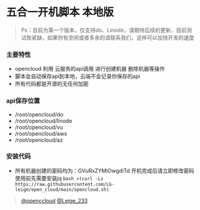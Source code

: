 # 五合一开机脚本 本地版

> Ps：目前为第一个版本，仅支持do、Linode，请期待后续的更新，目前测试账紧缺，如果你有空闲或者多余的请联系我们，这样可以加快开发的速度

### 主要特性
- opencloud 利用 云服务的api调用 进行创建机器 删除机器等操作
- 脚本会自动保存api到本地，云端不会记录你保存的api
- 所有代码都是开源的无任何加密

### api保存位置
- /root/opencloud/do
- /root/opencloud/linode
- /root/opencloud/vu
- /root/opencloud/aws
- /root/opencloud/az

### 安装代码
- 所有机器创建的密码均为：GVuRxZYMiOwgdiTd   开机完成后请立即修改密码
使用前先需要安装jq
```bash <(curl -Ls https://raw.githubusercontent.com/LG-leige/open_cloud/main/opencloud.sh)```

> [@openccloud](https://t.me/openccloud "@openccloud")
> [@Leige_233](https://t.me/LeiGe_233 "@Leige_233")
